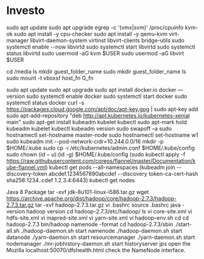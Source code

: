 # Investo

sudo apt update
sudo apt upgrade
egrep -c '(vmx|svm)' /proc/cpuinfo
kvm-ok
sudo apt install -y cpu-checker
sudo apt install -y qemu-kvm virt-manager libvirt-daemon-system virtinst libvirt-clients bridge-utils
sudo systemctl enable --now libvirtd
sudo systemctl start libvirtd
sudo systemctl status libvirtd
sudo usermod -aG kvm $USER
sudo usermod -aG libvirt $USER

cd /media
ls
mkdir guest_folder_name
sudo mkdir guest_folder_name
ls
sudo mount -t vboxsf host_fn G_fn


sudo apt update
sudo apt upgrade
sudo apt install docker.io
docker ––version
sudo systemctl enable docker
sudo systemctl start docker
sudo systemctl status docker
curl -s https://packages.cloud.google.com/apt/doc/apt-key.gpg | sudo apt-key add
sudo apt-add-repository "deb http://apt.kubernetes.io/kubernetes-xenial main"
sudo apt-get install kubeadm kubelet kubectl
sudo apt-mark hold kubeadm kubelet kubectl
kubeadm version
sudo swapoff –a
sudo hostnamectl set-hostname master-node
sudo hostnamectl set-hostname w1
sudo kubeadm init --pod-network-cidr=10.244.0.0/16
mkdir -p $HOME/.kube
sudo cp -i /etc/kubernetes/admin.conf $HOME/.kube/config
sudo chown $(id -u):$(id -g) $HOME/.kube/config
(sudo kubectl apply -f https://raw.githubusercontent.com/coreos/flannel/master/Documentation/kube-flannel.yml)
kubectl get pods --all-namespaces
(kubeadm join --discovery-token abcdef.1234567890abcdef --discovery token-ca-cert-hash sha256:1234..cdef 1.2.3.4:6443)
kubectl get nodes


Java 8 Package
tar -xvf jdk-8u101-linux-i586.tar.gz
wget https://archive.apache.org/dist/hadoop/core/hadoop-2.7.3/hadoop-2.7.3.tar.gz
tar -xvf hadoop-2.7.3.tar.gz
vi .bashrc
source .bashrc
java -version
hadoop version
cd hadoop-2.7.3/etc/hadoop/
ls
vi core-site.xml
vi hdfs-site.xml
vi mapred-site.xml
vi yarn-site.xml
vi hadoop–env.sh
cd
cd hadoop-2.7.3
bin/hadoop namenode -format
cd hadoop-2.7.3/sbin
./start-all.sh
./hadoop-daemon.sh start namenode
./hadoop-daemon.sh start datanode
./yarn-daemon.sh start resourcemanager
./yarn-daemon.sh start nodemanager
./mr-jobhistory-daemon.sh start historyserver
jps
open the Mozilla localhost:50070/dfshealth.html check the NameNode interface.




